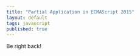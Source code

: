 ```yaml
---
title: "Partial Application in ECMAScript 2015"
layout: default
tags: javascript
published: true
---
```


Be right back!
